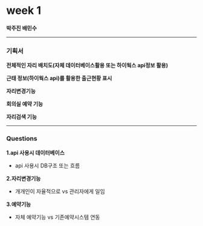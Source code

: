 # week 1
**박주진 배민수**


---

### 기획서

**전체적인 자리 배치도(자체 데이터베이스활용 또는 하이웍스 api정보 활용)**

**근태 정보(하이웍스 api)를 활용한 출근현황 표시**

**자리변경기능**

**회의실 예약 기능**

**자리검색 기능**

---

### Questions

**1.api 사용시 데이터베이스**
- api 사용시 DB구조 또는 흐름

**2.자리변경기능**
- 개개인이 자율적으로 vs 관리자에게 일임

**3.예약기능**
- 자체 예약기능 vs 기존예약시스템 연동





